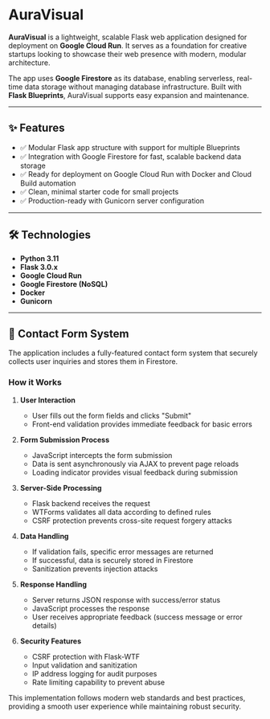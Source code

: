 # AuraVisual

**AuraVisual** is a lightweight, scalable Flask web application designed for deployment on **Google Cloud Run**. It serves as a foundation for creative startups looking to showcase their web presence with modern, modular architecture.

The app uses **Google Firestore** as its database, enabling serverless, real-time data storage without managing database infrastructure. Built with **Flask Blueprints**, AuraVisual supports easy expansion and maintenance.

---

## ✨ Features

- ✅ Modular Flask app structure with support for multiple Blueprints  
- ✅ Integration with Google Firestore for fast, scalable backend data storage  
- ✅ Ready for deployment on Google Cloud Run with Docker and Cloud Build automation  
- ✅ Clean, minimal starter code for small projects  
- ✅ Production-ready with Gunicorn server configuration

---

## 🛠️ Technologies

- **Python 3.11**
- **Flask 3.0.x**
- **Google Cloud Run**
- **Google Firestore (NoSQL)**
- **Docker**
- **Gunicorn**

---

## 📝 Contact Form System

The application includes a fully-featured contact form system that securely collects user inquiries and stores them in Firestore.

### How it Works

1. **User Interaction**
   - User fills out the form fields and clicks "Submit"
   - Front-end validation provides immediate feedback for basic errors

2. **Form Submission Process**
   - JavaScript intercepts the form submission
   - Data is sent asynchronously via AJAX to prevent page reloads
   - Loading indicator provides visual feedback during submission

3. **Server-Side Processing**
   - Flask backend receives the request
   - WTForms validates all data according to defined rules
   - CSRF protection prevents cross-site request forgery attacks

4. **Data Handling**
   - If validation fails, specific error messages are returned
   - If successful, data is securely stored in Firestore
   - Sanitization prevents injection attacks

5. **Response Handling**
   - Server returns JSON response with success/error status
   - JavaScript processes the response
   - User receives appropriate feedback (success message or error details)

6. **Security Features**
   - CSRF protection with Flask-WTF
   - Input validation and sanitization
   - IP address logging for audit purposes
   - Rate limiting capability to prevent abuse

This implementation follows modern web standards and best practices, providing a smooth user experience while maintaining robust security.